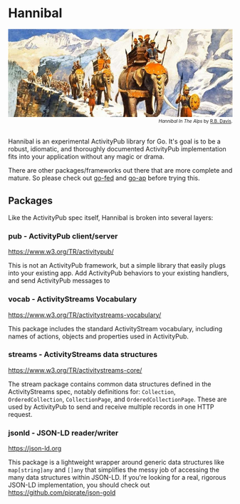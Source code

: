 # Hannibal

<figure style="margin:0px;">
<img src="https://github.com/benpate/hannibal/raw/main/meta/logo.jpg">
<figcaption style="font-size:10px; text-align:right;"><i>Hannibal In The Alps</i> by <a href="https://en.wikipedia.org/wiki/Richard_Barrett_Davis">R.B. Davis</a>.</figcaption>
</figure>
<br>

Hannibal is an experimental ActivityPub library for Go. It's goal is to be a robust, idiomatic, and thoroughly documented ActivityPub implementation fits into your application without any magic or drama.

There are other packages/frameworks out there that are more complete and mature. So please check out [go-fed](https://github.com/go-fed) and [go-ap](https://github.com/go-ap) before trying this.


## Packages
Like the ActivityPub spec itself, Hannibal is broken into several layers:

### pub - ActivityPub client/server
https://www.w3.org/TR/activitypub/

This is not an ActivityPub framework, but a simple library that easily plugs into your existing app.  Add ActivityPub behaviors to your existing handlers, and send ActivityPub messages to 

### vocab - ActivityStreams Vocabulary
https://www.w3.org/TR/activitystreams-vocabulary/

This package includes the standard ActivityStream vocabulary, including names of actions, objects and properties used in ActivityPub. 

### streams - ActivityStreams data structures
https://www.w3.org/TR/activitystreams-core/

The stream package contains common data structures defined in the ActivityStreams spec, notably definitions for: `Collection`, `OrderedCollection`, `CollectionPage`, and `OrderedCollectionPage`.  These are used by ActivityPub to send and receive multiple records in one HTTP request.

### jsonld - JSON-LD reader/writer
https://json-ld.org

This package is a lightweight wrapper around generic data structures like `map[string]any` and `[]any` that simplifies the messy job of accessing the many data structures within JSON-LD.  If you're looking for a real, rigorous JSON-LD implementation, you should check out https://github.com/piprate/json-gold

